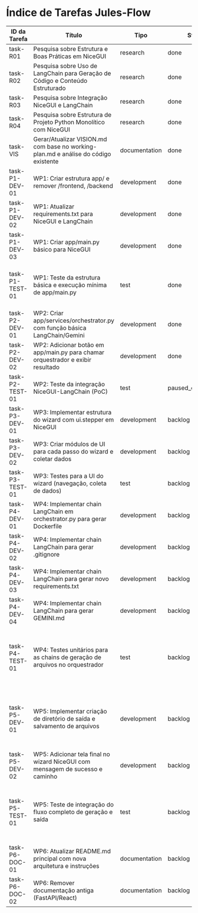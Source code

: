 # Índice de Tarefas Jules-Flow

| ID da Tarefa | Título | Tipo | Status | Prioridade | Dependências | Atribuído |
|--------------|--------|------|--------|------------|--------------|-----------|
| task-R01     | Pesquisa sobre Estrutura e Boas Práticas em NiceGUI | research | done        | high       | []           | Jules     |
| task-R02     | Pesquisa sobre Uso de LangChain para Geração de Código e Conteúdo Estruturado | research | done        | high       | []           | Jules     |
| task-R03     | Pesquisa sobre Integração NiceGUI e LangChain | research | done        | medium     | ["task-R01", "task-R02"] | Jules     |
| task-R04     | Pesquisa sobre Estrutura de Projeto Python Monolítico com NiceGUI | research | done        | medium     | ["task-R01"] | Jules     |
| task-VIS     | Gerar/Atualizar VISION.md com base no working-plan.md e análise do código existente | documentation | done        | high       | []           | Jules     |
| task-P1-DEV-01 | WP1: Criar estrutura app/ e remover /frontend, /backend | development | done        | high       | []           | Jules     |
| task-P1-DEV-02 | WP1: Atualizar requirements.txt para NiceGUI e LangChain | development | done        | high       | ["task-P1-DEV-01"] | Jules     |
| task-P1-DEV-03 | WP1: Criar app/main.py básico para NiceGUI | development | done        | high       | ["task-P1-DEV-01"] | Jules     |
| task-P1-TEST-01 | WP1: Teste da estrutura básica e execução mínima de app/main.py | test | done        | medium     | ["task-P1-DEV-01", "task-P1-DEV-02", "task-P1-DEV-03"] | Jules     |
| task-P2-DEV-01 | WP2: Criar app/services/orchestrator.py com função básica LangChain/Gemini | development | done        | high       | ["task-P1-DEV-03"] | Jules     |
| task-P2-DEV-02 | WP2: Adicionar botão em app/main.py para chamar orquestrador e exibir resultado | development | done        | high       | ["task-P1-DEV-03", "task-P2-DEV-01"] | Jules     |
| task-P2-TEST-01 | WP2: Teste da integração NiceGUI-LangChain (PoC) | test | paused_environment | medium     | ["task-P2-DEV-01", "task-P2-DEV-02"] | Jules     |
| task-P3-DEV-01 | WP3: Implementar estrutura do wizard com ui.stepper em NiceGUI | development | backlog    | high       | ["task-P1-DEV-03"] | Jules     |
| task-P3-DEV-02 | WP3: Criar módulos de UI para cada passo do wizard e coletar dados | development | backlog    | high       | ["task-P3-DEV-01"] | Jules     |
| task-P3-TEST-01 | WP3: Testes para a UI do wizard (navegação, coleta de dados) | test | backlog    | medium     | ["task-P3-DEV-01", "task-P3-DEV-02"] | Jules     |
| task-P4-DEV-01 | WP4: Implementar chain LangChain em orchestrator.py para gerar Dockerfile | development | backlog    | high       | ["task-P2-DEV-01"] | Jules     |
| task-P4-DEV-02 | WP4: Implementar chain LangChain para gerar .gitignore | development | backlog    | medium     | ["task-P2-DEV-01"] | Jules     |
| task-P4-DEV-03 | WP4: Implementar chain LangChain para gerar novo requirements.txt | development | backlog    | medium     | ["task-P1-DEV-02", "task-P2-DEV-01"] | Jules     |
| task-P4-DEV-04 | WP4: Implementar chain LangChain para gerar GEMINI.md | development | backlog    | high       | ["task-P2-DEV-01"] | Jules     |
| task-P4-TEST-01 | WP4: Testes unitários para as chains de geração de arquivos no orquestrador | test | backlog    | medium     | ["task-P4-DEV-01", "task-P4-DEV-02", "task-P4-DEV-03", "task-P4-DEV-04"] | Jules     |
| task-P5-DEV-01 | WP5: Implementar criação de diretório de saída e salvamento de arquivos | development | backlog    | high       | ["task-P4-DEV-01", "task-P4-DEV-02", "task-P4-DEV-03", "task-P4-DEV-04"] | Jules     |
| task-P5-DEV-02 | WP5: Adicionar tela final no wizard NiceGUI com mensagem de sucesso e caminho | development | backlog    | medium     | ["task-P3-DEV-01", "task-P5-DEV-01"] | Jules     |
| task-P5-TEST-01 | WP5: Teste de integração do fluxo completo de geração e saída | test | backlog    | medium     | ["task-P3-TEST-01", "task-P4-TEST-01", "task-P5-DEV-01", "task-P5-DEV-02"] | Jules     |
| task-P6-DOC-01 | WP6: Atualizar README.md principal com nova arquitetura e instruções | documentation | backlog    | medium     | ["task-P5-DEV-02"] | Jules     |
| task-P6-DOC-02 | WP6: Remover documentação antiga (FastAPI/React) | documentation | backlog    | low        | ["task-P6-DOC-01"] | Jules     |
